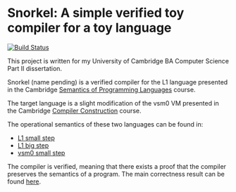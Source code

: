 Snorkel: A simple verified toy compiler for a toy language
==========================================================

[![Build Status](https://magnum.travis-ci.com/j-baker/partii.svg?token=KqfCygaVMsrvPPnULqeX&branch=develop)](https://magnum.travis-ci.com/j-baker/partii)

This project is written for my University of Cambridge BA
Computer Science Part II dissertation.

Snorkel (name pending) is a verified compiler for the L1
language presented in the Cambridge [Semantics of Programming Languages](http://www.cl.cam.ac.uk/teaching/1415/Semantics/notes.pdf) course.

The target language is a slight modification of the vsm0 VM
presented in the Cambridge [Compiler Construction](http://www.cl.cam.ac.uk/teaching/1314/CompConstr/materials.html) course.

The operational semantics of these two languages can be found in:

- [L1 small step](semantics/l1/smallstep_l1Script.sml)
- [L1 big step](semantics/l1/bigstep_l1Script.sml)
- [vsm0 small step](semantics/vsm0/smallstep_vsm0Script.sml)

The compiler is verified, meaning that there exists a proof that the compiler preserves the semantics of a program. The main correctness result can be found [here](compiler/compilerScript.sml).
